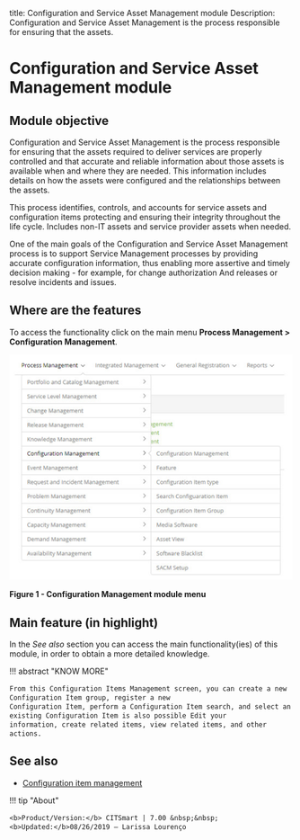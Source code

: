 title: Configuration and Service Asset Management module
Description: Configuration and Service Asset Management is the process responsible for ensuring that the assets.
# Configuration and Service Asset Management module

Module objective
--------------------

Configuration and Service Asset Management is the process responsible for ensuring that the assets required to deliver services are 
properly controlled and that accurate and reliable information about those assets is available when and where they are needed. This 
information includes details on how the assets were configured and the relationships between the assets.

This process identifies, controls, and accounts for service assets and configuration items protecting and ensuring their integrity 
throughout the life cycle. Includes non-IT assets and service provider assets when needed.

One of the main goals of the Configuration and Service Asset Management process is to support Service Management processes by 
providing accurate configuration information, thus enabling more assertive and timely decision making - for example, for change 
authorization And releases or resolve incidents and issues.

Where are the features
---------------------------------

To access the functionality click on the main menu **Process Management > Configuration Management**.

![Menu](images/module.img1.jpg)

**Figure 1 - Configuration Management module menu**

Main feature (in highlight)
---------------------------------------

In the *See also* section you can access the main functionality(ies) of this module, in order to obtain a more detailed knowledge.

!!! abstract "KNOW MORE"
  
    From this Configuration Items Management screen, you can create a new Configuration Item group, register a new 
    Configuration Item, perform a Configuration Item search, and select an existing Configuration Item is also possible Edit your 
    information, create related items, view related items, and other actions.
    
See also
------------

- [Configuration item management](/en-us/citsmart-platform-7/processes/configuration/IC-management.html)

!!! tip "About"

    <b>Product/Version:</b> CITSmart | 7.00 &nbsp;&nbsp;
    <b>Updated:</b>08/26/2019 – Larissa Lourenço
